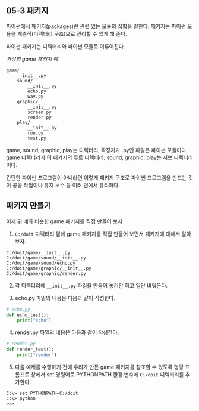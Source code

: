 ## 05-3 패키지

파이썬에서 패키지(packages)란 관련 있는 모듈의 집합을 말한다. 패키지는 파이썬 모듈을 계층적(디렉터리 구조)으로 관리할 수 있게 해 준다.

파이썬 패키지는 디렉터리와 파이썬 모듈로 이루어진다.

*가상의 game 패키지 예*

```
game/
    __init__.py
    sound/
        __init__.py
        echo.py
        wav.py
    graphic/
        __init__.py
        screen.py
        render.py
    play/
        __init__.py
        run.py
        test.py
```

game, sound, graphic, play는 디렉터리, 확장자가 .py인 파일은 파이썬 모듈이다. game 디렉터리가 이 패키지의 루트 디렉터리, sound, graphic, play는 서브 디렉터리이다.

간단한 파이썬 프로그램이 아니라면 이렇게 패키지 구조로 파이썬 프로그램을 만드는 것이 공동 작업이나 유지 보수 등 여러 면에서 유리하다.

## 패키지 만들기

이제 위 예와 비슷한 game 패키지를 직접 만들어 보자

1. `C:/doit` 디렉터리 밑에 game 패키지를 직접 만들어 보면서 패키지에 대해서 알아보자.

```
C:/doit/game/__init__.py
C:/doit/game/sound/__init__.py
C:/doit/game/sound/echo.py
C:/doit/game/graphic/__init__.py
C:/doit/game/graphic/render.py
```

2. 각 디렉터리에 `__init__.py` 파일을 만들어 놓기만 하고 일단 비워둔다.

3. echo.py 파일의 내용은 다음과 같이 작성한다.

```py
# echo.py
def echo_test():
    print("echo")
```

4. render.py 파일의 내용은 다음과 같이 작성한다.

```py
# render.py
def render_test():
    print("render")
```

5. 다음 예제를 수행하기 전에 우리가 만든 game 패키지를 참조할 수 있도록 명령 프롬프트 창에서 set 명령어로 PYTHONPATH 환경 변수에 `C:/doit` 디렉터리를 추가한다.

```
C:\> set PYTHONPATH=C:/doit
C:\> python
>>> 
```